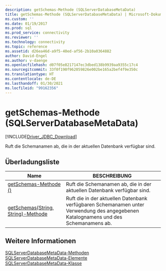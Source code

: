 ```yaml
---
description: getSchemas-Methode (SQLServerDatabaseMetaData)
title: getSchemas-Methode (SQLServerDatabaseMetaData) | Microsoft-Dokumentation
ms.custom: ''
ms.date: 01/19/2017
ms.prod: sql
ms.prod_service: connectivity
ms.reviewer: ''
ms.technology: connectivity
ms.topic: reference
ms.assetid: d26ea46d-a9f5-40ed-af56-2b10a0364882
author: David-Engel
ms.author: v-daenge
ms.openlocfilehash: d07f05e8217147ec3dbed138b9939aa9355c17c4
ms.sourcegitcommit: 33f0f190f962059826e002be165a2bef4f9e350c
ms.translationtype: HT
ms.contentlocale: de-DE
ms.lasthandoff: 01/30/2021
ms.locfileid: "99162356"
---
```

# <a name="getschemas-method-sqlserverdatabasemetadata"></a>getSchemas-Methode (SQLServerDatabaseMetaData)
[!INCLUDE[Driver_JDBC_Download](../../../includes/driver_jdbc_download.md)]

  Ruft die Schemanamen ab, die in der aktuellen Datenbank verfügbar sind.  
  
## <a name="overload-list"></a>Überladungsliste  
  
|Name|BESCHREIBUNG|  
|----------|-----------------|  
|[getSchemas-Methode &#40;&#41;](../../../connect/jdbc/reference/getschemas-method.md)|Ruft die Schemanamen ab, die in der aktuellen Datenbank verfügbar sind.|  
|[getSchemas&#40;String, String&#41;-Methode](../../../connect/jdbc/reference/getschemas-method-string-string.md)|Ruft die in der aktuellen Datenbank verfügbaren Schemanamen unter Verwendung des angegebenen Katalognamens und des Schemanamens ab.|  
  
## <a name="see-also"></a>Weitere Informationen  
 [SQLServerDatabaseMetaData-Methoden](../../../connect/jdbc/reference/sqlserverdatabasemetadata-methods.md)   
 [SQLServerDatabaseMetaData-Elemente](../../../connect/jdbc/reference/sqlserverdatabasemetadata-members.md)   
 [SQLServerDatabaseMetaData-Klasse](../../../connect/jdbc/reference/sqlserverdatabasemetadata-class.md)  
  
  
